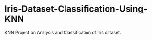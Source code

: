 # Iris-Dataset-Classification-Using-KNN
KNN Project on Analysis and Classification of Iris dataset.
